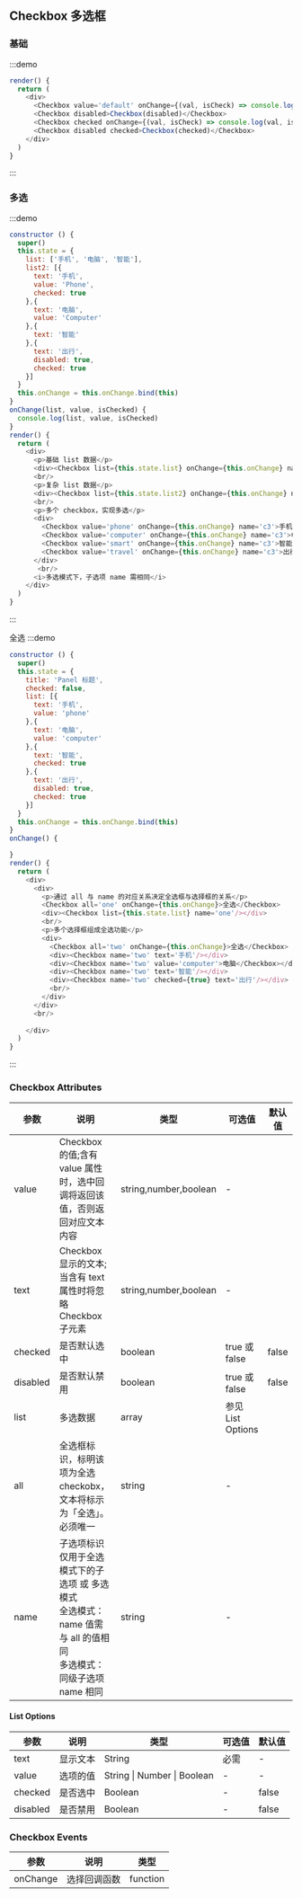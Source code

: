## Checkbox 多选框

### 基础

:::demo
```js
render() {
  return (
    <div>
      <Checkbox value='default' onChange={(val, isCheck) => console.log(val, isCheck)}>Checkbox</Checkbox>
      <Checkbox disabled>Checkbox(disabled)</Checkbox>
      <Checkbox checked onChange={(val, isCheck) => console.log(val, isCheck)}>Checkbox</Checkbox>
      <Checkbox disabled checked>Checkbox(checked)</Checkbox>
    </div>
  )
}
```
:::


### 多选
:::demo
```js
constructor () {
  super()
  this.state = {
    list: ['手机', '电脑', '智能'],
    list2: [{
      text: '手机',
      value: 'Phone',
      checked: true
    },{
      text: '电脑',
      value: 'Computer'
    },{
      text: '智能'
    },{
      text: '出行',
      disabled: true,
      checked: true
    }]
  }
  this.onChange = this.onChange.bind(this)
}
onChange(list, value, isChecked) {
  console.log(list, value, isChecked)
}
render() {
  return (
    <div>
      <p>基础 list 数据</p>
      <div><Checkbox list={this.state.list} onChange={this.onChange} name="c1"/></div>
      <br/>
      <p>复杂 list 数据</p>
      <div><Checkbox list={this.state.list2} onChange={this.onChange} name="c2"/></div>
      <br/>
      <p>多个 checkbox，实现多选</p>
      <div>
        <Checkbox value='phone' onChange={this.onChange} name='c3'>手机</Checkbox>
        <Checkbox value='computer' onChange={this.onChange} name='c3'>电脑</Checkbox>
        <Checkbox value='smart' onChange={this.onChange} name='c3'>智能</Checkbox>
        <Checkbox value='travel' onChange={this.onChange} name='c3'>出行</Checkbox>
      </div>
       <br/>
      <i>多选模式下，子选项 name 需相同</i>
    </div>
  )
}
```
:::

全选
:::demo
```js
constructor () {
  super()
  this.state = {
    title: 'Panel 标题',
    checked: false,
    list: [{
      text: '手机',
      value: 'phone'
    },{
      text: '电脑',
      value: 'computer'
    },{
      text: '智能',
      checked: true
    },{
      text: '出行',
      disabled: true,
      checked: true
    }]
  }
  this.onChange = this.onChange.bind(this)
}
onChange() {

}
render() {
  return (
    <div>
      <div>
        <p>通过 all 与 name 的对应关系决定全选框与选择框的关系</p>
        <Checkbox all='one' onChange={this.onChange}>全选</Checkbox>
        <div><Checkbox list={this.state.list} name='one'/></div>
        <br/>
        <p>多个选择框组成全选功能</p>
        <div>
          <Checkbox all='two' onChange={this.onChange}>全选</Checkbox>
          <div><Checkbox name='two' text='手机'/></div>
          <div><Checkbox name='two' value='computer'>电脑</Checkbox></div>
          <div><Checkbox name='two' text='智能'/></div>
          <div><Checkbox name='two' checked={true} text='出行'/></div>
          <br/>
        </div>
      </div>
      <br/>
      
    </div>
  )
}
```
:::

### Checkbox Attributes

| 参数       | 说明   |  类型  | 可选值 |默认值  |
| --------   | -----  | ----  |    ----  |   ----  |
| value |  Checkbox 的值;含有 value 属性时，选中回调将返回该值，否则返回对应文本内容  |  string,number,boolean   | - | |
| text |   Checkbox 显示的文本;当含有 text 属性时将忽略 Checkbox 子元素  |  string,number,boolean   | - | |
| checked |   是否默认选中  |  boolean   | true 或 false | false |
| disabled |   是否默认禁用  |  boolean   | true 或 false | false |
|  list |   多选数据  |  array   |  参见 List Options |  |
|  all |   全选框标识，标明该项为全选checkobx，文本将标示为「全选」。必须唯一  |   string   | - |  |
|  name |   子选项标识<br/> 仅用于全选模式下的子选项 或 多选模式<br/> 全选模式：name 值需与 all 的值相同<br/>多选模式：同级子选项 name 相同  |   string   | - |  |


#### List Options
| 参数     | 说明   |  类型  | 可选值 | 默认值  |
| --------   | -----  | ----  |    ----  |   ----  |
| text |   显示文本  |  String   | 必需 | - |
|  value |   选项的值  |   String \| Number \| Boolean   | - | - |
| checked |   是否选中 |    Boolean   | - | false |
| disabled |    是否禁用  |   Boolean   | - | false |

### Checkbox Events
| 参数       | 说明   |  类型  | 
| --------   | -----  | ----  |   
| onChange | 选择回调函数   |   function  | 当单个选择框时，返回点击的 value 及是否被选择<br/>当多选时，返回被选中的数组 
